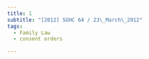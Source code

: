 ```yaml
---
title: 1 
subtitle: "[2012] SGHC 64 / 23\_March\_2012"
tags:
  - Family Law
  - consent orders

---
```


